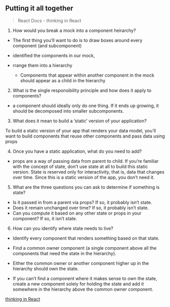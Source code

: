## Putting it all together 


> React Docs - thinking in React


1. How would you break a mock into a component heirarchy?
- The first thing you’ll want to do is to draw boxes around every component (and subcomponent)

- identified the components in our mock,

- rrange them into a hierarchy 
  - Components that appear within another component in the mock should appear as a child in the hierarchy


2. What is the single responsibility principle and how does it apply to components?

- a component should ideally only do one thing. If it ends up growing, it should be decomposed into smaller subcomponents. 


3. What does it mean to build a ‘static’ version of your application?

To build a static version of your app that renders your data model, you’ll want to build components that reuse other components and pass data using props


4. Once you have a static application, what do you need to add?

- props are a way of passing data from parent to child. If you’re familiar with the concept of state, don’t use state at all to build this static version. State is reserved only for interactivity, that is, data that changes over time. Since this is a static version of the app, you don’t need it.

5. What are the three questions you can ask to determine if something is state?

- Is it passed in from a parent via props? If so, it probably isn’t state.
- Does it remain unchanged over time? If so, it probably isn’t state.
- Can you compute it based on any other state or props in your component? If so, it isn’t state.


6. How can you identify where state needs to live?

- Identify every component that renders something based on that state.

- Find a common owner component (a single component above all the components that need the state in the hierarchy).

- Either the common owner or another component higher up in the hierarchy should own the state.

- If you can’t find a component where it makes sense to own the state, create a new component solely for holding the state and add it somewhere in the hierarchy above the common owner component.


[thinking in React](https://reactjs.org/docs/thinking-in-react.html)
